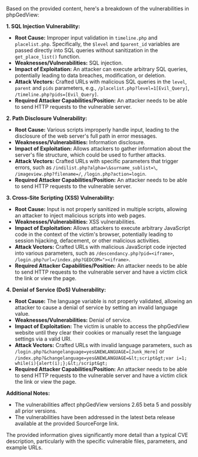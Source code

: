 Based on the provided content, here's a breakdown of the vulnerabilities in phpGedView:

**1. SQL Injection Vulnerability:**

*   **Root Cause:** Improper input validation in `timeline.php` and `placelist.php`. Specifically, the `$level` and `$parent_id` variables are passed directly into SQL queries without sanitization in the `get_place_list()` function.
*   **Weaknesses/Vulnerabilities:** SQL injection.
*   **Impact of Exploitation:** An attacker can execute arbitrary SQL queries, potentially leading to data breaches, modification, or deletion.
*   **Attack Vectors:** Crafted URLs with malicious SQL queries in the `level`, `parent` and `pids` parameters, e.g., `/placelist.php?level=1[Evil_Query]`,  `/timeline.php?pids=[Evil_Query]`.
*   **Required Attacker Capabilities/Position:** An attacker needs to be able to send HTTP requests to the vulnerable server.

**2. Path Disclosure Vulnerability:**

*   **Root Cause:** Various scripts improperly handle input, leading to the disclosure of the web server's full path in error messages.
*   **Weaknesses/Vulnerabilities:** Information disclosure.
*   **Impact of Exploitation:** Allows attackers to gather information about the server's file structure, which could be used to further attacks.
*   **Attack Vectors:** Crafted URLs with specific parameters that trigger errors, such as `/indilist.php?alpha=\&surname_sublist=\`, `/imageview.php?filename=/`, `/login.php?action=login`.
*   **Required Attacker Capabilities/Position:** An attacker needs to be able to send HTTP requests to the vulnerable server.

**3. Cross-Site Scripting (XSS) Vulnerability:**

*   **Root Cause:** Input is not properly sanitized in multiple scripts, allowing an attacker to inject malicious scripts into web pages.
*  **Weaknesses/Vulnerabilities:** XSS vulnerabilities.
*   **Impact of Exploitation:** Allows attackers to execute arbitrary JavaScript code in the context of the victim's browser, potentially leading to session hijacking, defacement, or other malicious activities.
*  **Attack Vectors:** Crafted URLs with malicious JavaScript code injected into various parameters, such as `/descendancy.php?pid=<iframe>`, `/login.php?url=/index.php?GEDCOM="><iframe>`.
*   **Required Attacker Capabilities/Position:** An attacker needs to be able to send HTTP requests to the vulnerable server and have a victim click the link or view the page.

**4. Denial of Service (DoS) Vulnerability:**

*   **Root Cause:** The language variable is not properly validated, allowing an attacker to cause a denial of service by setting an invalid language value.
*   **Weaknesses/Vulnerabilities:** Denial of service.
*   **Impact of Exploitation:** The victim is unable to access the phpGedView website until they clear their cookies or manually reset the language settings via a valid URI.
*   **Attack Vectors:** Crafted URLs with invalid language parameters, such as `/login.php?&changelanguage=yes&NEWLANGUAGE=[Junk_Here]` or `/index.php?&changelanguage=yes&NEWLANGUAGE=&lt;script&gt;var i=1; while(i){alert(i);};&lt;/script&gt;`
*   **Required Attacker Capabilities/Position:** An attacker needs to be able to send HTTP requests to the vulnerable server and have a victim click the link or view the page.

**Additional Notes:**

*   The vulnerabilities affect phpGedView versions 2.65 beta 5 and possibly all prior versions.
*   The vulnerabilities have been addressed in the latest beta release available at the provided SourceForge link.

The provided information gives significantly more detail than a typical CVE description, particularly with the specific vulnerable files, parameters, and example URLs.